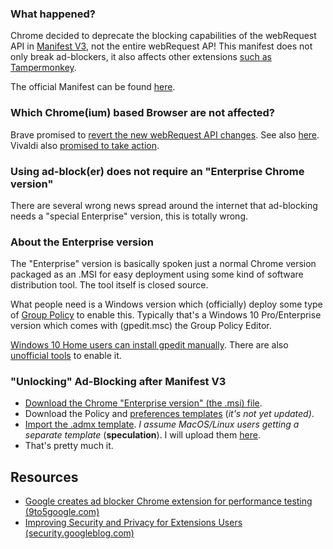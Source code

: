 ### What happened?
Chrome decided to deprecate the blocking capabilities of the webRequest API in [Manifest V3](https://groups.google.com/a/chromium.org/forum/m/#!msg/chromium-extensions/veJy9uAwS00/9iKaX5giAQAJ), not the entire webRequest AP! This manifest does not only break ad-blockers, it also affects other extensions [such as Tampermonkey](https://9to5google.com/2019/01/29/chrome-manifest-v3-tampermonkey/).

The official Manifest can be found [here](https://docs.google.com/document/d/1nPu6Wy4LWR66EFLeYInl3NzzhHzc-qnk4w4PX-0XMw8/edit#heading=h.xgjl2srtytjt).

### Which Chrome(ium) based Browser are not affected?
Brave promised to [revert the new webRequest API changes](https://www.reddit.com/r/uBlockOrigin/comments/buijcf/google_relents_slightly_on_blocking_adblockers/epg198z/). See also [here](https://old.reddit.com/r/brave_browser/comments/buhq20/chrome_to_limit_full_ad_blocking_extensions_to/epdmuk5/). Vivaldi also [promised to take action](https://vivaldi.com/blog/chromium-ad-blocker).

### Using ad-block(er) does not require an "Enterprise Chrome version"
There are several wrong news spread around the internet that ad-blocking needs a "special Enterprise" version, this is totally wrong. 

### About the Enterprise version
The "Enterprise" version is basically spoken just a normal Chrome version packaged as an .MSI for easy deployment using some kind of software distribution tool. The tool itself is closed source.

What people need is a Windows version which (officially) deploy some type of [Group Policy](https://support.google.com/chrome/a/answer/7650032?hl=en&ref_topic=7649835) to enable this. Typically that's a Windows 10 Pro/Enterprise version which comes with (gpedit.msc) the Group Policy Editor.

[Windows 10 Home users can install gpedit manually](https://www.itechtics.com/enable-gpedit-windows-10-home/). There are also [unofficial tools](https://www.ryadel.com/en/group-policy-editor-windows-10-home-gpedit-msc-policyplus-gpsearch/) to enable it.

### "Unlocking" Ad-Blocking after Manifest V3

* [Download the Chrome "Enterprise version" (the .msi) file](https://github.com/CHEF-KOCH/Chromium-hardening/blob/master/Docs/Chrome%20download%20URLs.md).
* Download the Policy and [preferences templates](https://support.google.com/chrome/a/answer/7650032?hl=en&ref_topic=7649835) (_it's not yet updated)_.
* [Import the .admx template](https://www.windowstricks.in/2016/06/import-admx-files-windows-10.html). _I assume MacOS/Linux users getting a separate template_ (**speculation**). I will upload them [here](https://github.com/CHEF-KOCH/Chromium-hardening/tree/master/Chrome%20Policy).
* That's pretty much it.


## Resources
- [Google creates ad blocker Chrome extension for performance testing (9to5google.com)](https://9to5google.com/2019/06/13/google-creates-chrome-ad-blocker-extension/)
- [Improving Security and Privacy for Extensions Users (security.googleblog.com)](https://security.googleblog.com/2019/06/improving-security-and-privacy-for.html) 
